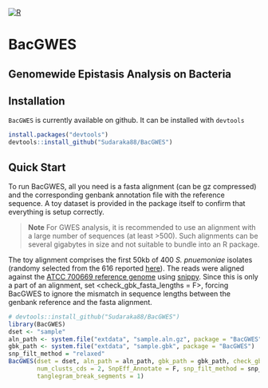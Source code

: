 
<!-- badges: start -->

[![R](https://github.com/Sudaraka88/BacGWES/workflows/r.yml/badge.svg)](https://github.com/Sudaraka88/BacGWES/actions)
<!-- badges: end -->

# BacGWES

## Genomewide Epistasis Analysis on Bacteria

## Installation

`BacGWES` is currently available on github. It can be installed with
`devtools`

``` r
install.packages("devtools")
devtools::install_github("Sudaraka88/BacGWES")
```

## Quick Start

To run BacGWES, all you need is a fasta alignment (can be gz compressed)
and the corresponding genbank annotation file with the reference
sequence. A toy dataset is provided in the package itself to confirm
that everything is setup correctly.

> **Note** For GWES analysis, it is recommended to use an alignment with
> a large number of sequences (at least \>500). Such alignments can be
> several gigabytes in size and not suitable to bundle into an R
> package.

The toy alignment comprises the first 50kb of 400 *S. pnuemoniae*
isolates (randomy selected from the 616 reported
<a href="https://www.nature.com/articles/ng.2625" target="_blank">here</a>).
The reads were aligned against the
<a href="https://www.ncbi.nlm.nih.gov/nuccore/NC_011900.1" target="_blank">ATCC
700669 reference genome</a> using
<a href="https://github.com/tseemann/snippy" target="_blank">snippy</a>.
Since this is only a part of an alignment, set \<check_gbk_fasta_lengths
= F\>, forcing BacGWES to ignore the mismatch in sequence lengths
between the genbank reference and the fasta alignment.

``` r
# devtools::install_github("Sudaraka88/BacGWES")
library(BacGWES)
dset <- "sample"
aln_path <- system.file("extdata", "sample.aln.gz", package = "BacGWES")
gbk_path <- system.file("extdata", "sample.gbk", package = "BacGWES")
snp_filt_method = "relaxed"
BacGWES(dset = dset, aln_path = aln_path, gbk_path = gbk_path, check_gbk_fasta_lengths = F,
        num_clusts_cds = 2, SnpEff_Annotate = F, snp_filt_method = snp_filt_method, 
        tanglegram_break_segments = 1)
```
